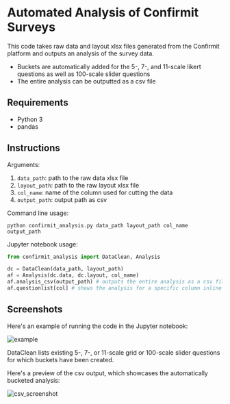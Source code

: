 # Automated Analysis of Confirmit Surveys

This code takes raw data and layout xlsx files generated from the Confirmit platform and outputs an analysis of the survey data.

* Buckets are automatically added for the 5-, 7-, and 11-scale likert questions as well as 100-scale slider questions
* The entire analysis can be outputted as a csv file 


## Requirements

* Python 3
* pandas


## Instructions

Arguments:

1. `data_path`: path to the raw data xlsx file
2. `layout_path`: path to the raw layout xlsx file
3. `col_name`: name of the column used for cutting the data
4. `output_path`: output path as csv

Command line usage:

```
python confirmit_analysis.py data_path layout_path col_name output_path
```

Jupyter notebook usage:

```python
from confirmit_analysis import DataClean, Analysis

dc = DataClean(data_path, layout_path)
af = Analysis(dc.data, dc.layout, col_name)
af.analysis_csv(output_path) # outputs the entire analysis as a csv file
af.questionlist[col] # shows the analysis for a specific column inline
```


## Screenshots

Here's an example of running the code in the Jupyter notebook:

![example](https://user-images.githubusercontent.com/26487650/29201005-1617dd7e-7e0f-11e7-873e-f43f9c1d87c5.png)

DataClean lists existing 5-, 7-, or 11-scale grid or 100-scale slider questions for which buckets have been created.

Here's a preview of the csv output, which showcases the automatically bucketed analysis:

![csv_screenshot](https://user-images.githubusercontent.com/26487650/29201011-24df83e8-7e0f-11e7-9314-0e08419812ac.png)
